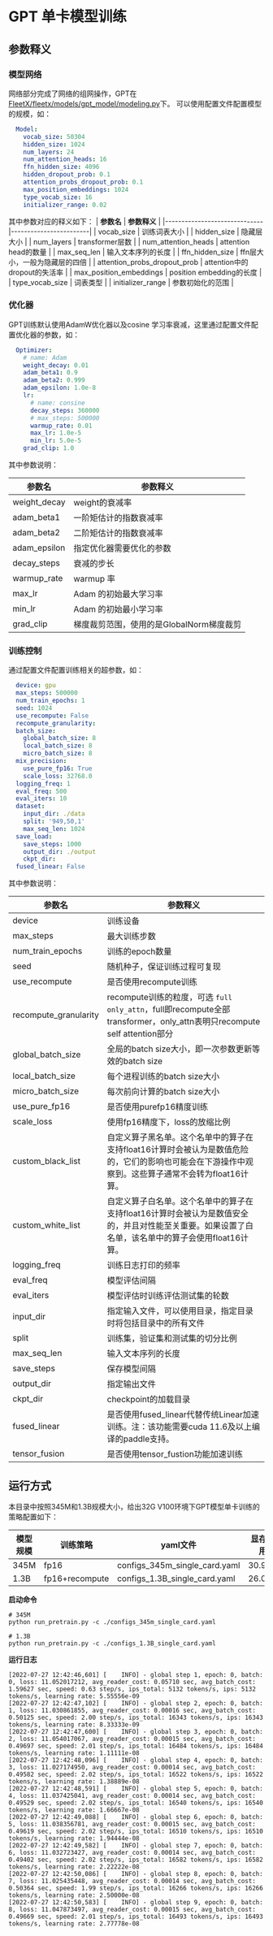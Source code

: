 # GPT 单卡模型训练


## 参数释义

### 模型网络

网络部分完成了网络的组网操作，GPT在[FleetX/fleetx/models/gpt_model/modeling.py]([../../ppocr/modeling](https://github.com/PaddlePaddle/FleetX/tree/develop/fleetx/models/gpt_model))下。 
可以使用配置文件配置模型的规模，如：

```yaml
  Model:
    vocab_size: 50304
    hidden_size: 1024
    num_layers: 24
    num_attention_heads: 16
    ffn_hidden_size: 4096
    hidden_dropout_prob: 0.1
    attention_probs_dropout_prob: 0.1
    max_position_embeddings: 1024
    type_vocab_size: 16
    initializer_range: 0.02
```

其中参数对应的释义如下：
| **参数名**                      | **参数释义**               |
|------------------------------|------------------------|
| vocab_size                   | 训练词表大小                 |
| hidden_size                  | 隐藏层大小                  |
| num_layers                   | transformer层数          |
| num_attention_heads          | attention head的数量      |
| max_seq_len                  | 输入文本序列的长度              |
| ffn_hidden_size              | ffn层大小，一般为隐藏层的四倍       |
| attention_probs_dropout_prob | attention中的dropout的失活率 |
| max_position_embeddings      | position embedding的长度  |
| type_vocab_size              | 词表类型                   |
| initializer_range            | 参数初始化的范围               |



### 优化器


GPT训练默认使用AdamW优化器以及cosine 学习率衰减，这里通过配置文件配置优化器的参数，如：

```yaml
  Optimizer:
    # name: Adam
    weight_decay: 0.01
    adam_beta1: 0.9
    adam_beta2: 0.999
    adam_epsilon: 1.0e-8
    lr:
      # name: consine
      decay_steps: 360000
      # max_steps: 500000
      warmup_rate: 0.01
      max_lr: 1.0e-5
      min_lr: 5.0e-5
    grad_clip: 1.0
```

其中参数说明：

| **参数名**      | **参数释义**                  |
|--------------|---------------------------|
| weight_decay | weight的衰减率                |
| adam_beta1   | 一阶矩估计的指数衰减率               |
| adam_beta2   | 二阶矩估计的指数衰减率               |
| adam_epsilon | 指定优化器需要优化的参数              |
| decay_steps  | 衰减的步长                     |
| warmup_rate  | warmup 率                  |
| max_lr       | Adam 的初始最大学习率             |
| min_lr       | Adam 的初始最小学习率             |
| grad_clip    | 梯度裁剪范围，使用的是GlobalNorm梯度裁剪 |

### 训练控制

通过配置文件配置训练相关的超参数，如：


```yaml
  device: gpu
  max_steps: 500000
  num_train_epochs: 1
  seed: 1024
  use_recompute: False
  recompute_granularity:
  batch_size:
    global_batch_size: 8
    local_batch_size: 8
    micro_batch_size: 8
  mix_precision:
    use_pure_fp16: True
    scale_loss: 32768.0
  logging_freq: 1
  eval_freq: 500
  eval_iters: 10
  dataset:
    input_dir: ./data
    split: '949,50,1'
    max_seq_len: 1024
  save_load:
    save_steps: 1000
    output_dir: ./output
    ckpt_dir: 
  fused_linear: False 
```

其中参数说明：

| **参数名**           | **参数释义**                             |
|-------------------|--------------------------------------|
| device            | 训练设备                                 |
| max_steps         | 最大训练步数                               |
| num_train_epochs  | 训练的epoch数量                           |
| seed              | 随机种子，保证训练过程可复现                       |
| use_recompute     | 是否使用recompute训练                      |
| recompute_granularity | recompute训练的粒度，可选 `full` `only_attn`，full即recompute全部transformer，only_attn表明只recompute self attention部分 |
| global_batch_size | 全局的batch size大小，即一次参数更新等效的batch size |
| local_batch_size  | 每个进程训练的batch size大小                  |
| micro_batch_size  | 每次前向计算的batch size大小                  |
| use_pure_fp16     | 是否使用purefp16精度训练                     |
| scale_loss        | 使用fp16精度下，loss的放缩比例                  |
| custom_black_list | 自定义算子黑名单。这个名单中的算子在支持float16计算时会被认为是数值危险的，它们的影响也可能会在下游操作中观察到。这些算子通常不会转为float16计算。 |
| custom_white_list | 自定义算子白名单。这个名单中的算子在支持float16计算时会被认为是数值安全的，并且对性能至关重要。如果设置了白名单，该名单中的算子会使用float16计算。|
| logging_freq      | 训练日志打印的频率                            |
| eval_freq         | 模型评估间隔                               |
| eval_iters        | 模型评估时训练评估测试集的轮数                      |
| input_dir         | 指定输入文件，可以使用目录，指定目录时将包括目录中的所有文件       |
| split             | 训练集，验证集和测试集的切分比例                     |
| max_seq_len       | 输入文本序列的长度                            |
| save_steps        | 保存模型间隔                               |
| output_dir        | 指定输出文件                               |
| ckpt_dir          | checkpoint的加载目录                      |
| fused_linear      | 是否使用fused_linear代替传统Linear加速训练。注：该功能需要cuda 11.6及以上编译的paddle支持。       |
| tensor_fusion | 是否使用tensor_fustion功能加速训练 |

## 运行方式

本目录中按照345M和1.3B规模大小，给出32G V100环境下GPT模型单卡训练的策略配置如下：

| 模型规模 | 训练策略       | yaml文件                    | 显存占用 |
|----------|----------------|-------------------------------|----------|
| 345M     | fp16           | configs_345m_single_card.yaml | 30.9GB   |
| 1.3B     | fp16+recompute | configs_1.3B_single_card.yaml | 26.0GB   |

**启动命令**
```shell
# 345M
python run_pretrain.py -c ./configs_345m_single_card.yaml

# 1.3B
python run_pretrain.py -c ./configs_1.3B_single_card.yaml
```

**运行日志**

```
[2022-07-27 12:42:46,601] [    INFO] - global step 1, epoch: 0, batch: 0, loss: 11.052017212, avg_reader_cost: 0.05710 sec, avg_batch_cost: 1.59627 sec, speed: 0.63 step/s, ips_total: 5132 tokens/s, ips: 5132 tokens/s, learning rate: 5.55556e-09
[2022-07-27 12:42:47,102] [    INFO] - global step 2, epoch: 0, batch: 1, loss: 11.030861855, avg_reader_cost: 0.00016 sec, avg_batch_cost: 0.50125 sec, speed: 2.00 step/s, ips_total: 16343 tokens/s, ips: 16343 tokens/s, learning rate: 8.33333e-09
[2022-07-27 12:42:47,600] [    INFO] - global step 3, epoch: 0, batch: 2, loss: 11.054017067, avg_reader_cost: 0.00015 sec, avg_batch_cost: 0.49697 sec, speed: 2.01 step/s, ips_total: 16484 tokens/s, ips: 16484 tokens/s, learning rate: 1.11111e-08
[2022-07-27 12:42:48,096] [    INFO] - global step 4, epoch: 0, batch: 3, loss: 11.027174950, avg_reader_cost: 0.00014 sec, avg_batch_cost: 0.49582 sec, speed: 2.02 step/s, ips_total: 16522 tokens/s, ips: 16522 tokens/s, learning rate: 1.38889e-08
[2022-07-27 12:42:48,591] [    INFO] - global step 5, epoch: 0, batch: 4, loss: 11.037425041, avg_reader_cost: 0.00014 sec, avg_batch_cost: 0.49529 sec, speed: 2.02 step/s, ips_total: 16540 tokens/s, ips: 16540 tokens/s, learning rate: 1.66667e-08
[2022-07-27 12:42:49,088] [    INFO] - global step 6, epoch: 0, batch: 5, loss: 11.038356781, avg_reader_cost: 0.00015 sec, avg_batch_cost: 0.49619 sec, speed: 2.02 step/s, ips_total: 16510 tokens/s, ips: 16510 tokens/s, learning rate: 1.94444e-08
[2022-07-27 12:42:49,582] [    INFO] - global step 7, epoch: 0, batch: 6, loss: 11.032723427, avg_reader_cost: 0.00014 sec, avg_batch_cost: 0.49402 sec, speed: 2.02 step/s, ips_total: 16582 tokens/s, ips: 16582 tokens/s, learning rate: 2.22222e-08
[2022-07-27 12:42:50,086] [    INFO] - global step 8, epoch: 0, batch: 7, loss: 11.025435448, avg_reader_cost: 0.00014 sec, avg_batch_cost: 0.50364 sec, speed: 1.99 step/s, ips_total: 16266 tokens/s, ips: 16266 tokens/s, learning rate: 2.50000e-08
[2022-07-27 12:42:50,583] [    INFO] - global step 9, epoch: 0, batch: 8, loss: 11.047873497, avg_reader_cost: 0.00015 sec, avg_batch_cost: 0.49669 sec, speed: 2.01 step/s, ips_total: 16493 tokens/s, ips: 16493 tokens/s, learning rate: 2.77778e-08
```
